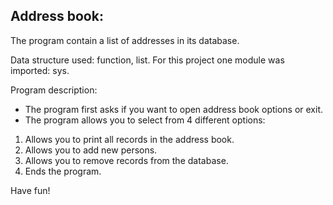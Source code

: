 ## Address book:

The program contain a list of addresses in its database.

Data structure used: function, list.
For this project one module was imported: sys.

Program description:
 - The program first asks if you want to open address book options or exit.
 - The program allows you to select from 4 different options:

 1. Allows you to print all records in the address book.
 2. Allows you to add new persons.
 3. Allows you to remove records from the database.
 4. Ends the program.

Have fun!


